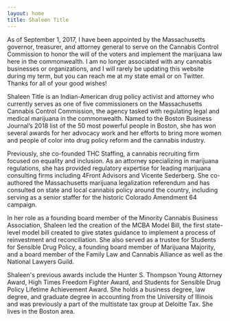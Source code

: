 ```yaml
---
layout: home
title: Shaleen Title
---
```

<div class="home__intro">
<div class="home__avatar"></div>
<p>As of September 1, 2017, I have been appointed by the Massachusetts governor, treasurer, and attorney general to serve on the Cannabis Control Commission to honor the will of the voters and implement the marijuana law here in the commonwealth. I  am no longer associated with any cannabis businesses or organizations, and I will rarely be updating this website during my term, but you can reach me at my state email or on Twitter. Thanks for all of your good wishes!</p>
</div>
Shaleen Title is an Indian-American drug policy activist and attorney who currently serves as one of five commissioners on the Massachusetts Cannabis Control Commission, the agency tasked with regulating legal and medical marijuana in the commonwealth. Named to the Boston Business Journal’s 2018 list of the 50 most powerful people in Boston, she has won several awards for her advocacy work and her efforts to bring more women and people of color into drug policy reform and the cannabis industry.

Previously, she co-founded THC Staffing, a cannabis recruiting firm focused on equality and inclusion. As an attorney specializing in marijuana regulations, she has provided regulatory expertise for leading marijuana consulting firms including 4Front Advisors and Vicente Sederberg. She co-authored the Massachusetts marijuana legalization referendum and has consulted on state and local cannabis policy around the country, including serving as a senior staffer for the historic Colorado Amendment 64 campaign. 

In her role as a founding board member of the Minority Cannabis Business Association, Shaleen led the creation of the MCBA Model Bill, the first state-level model bill created to give states guidance to implement a process of reinvestment and reconciliation. She also served as a trustee for Students for Sensible Drug Policy, a founding board member of Marijuana Majority, and a board member of the Family Law and Cannabis Alliance as well as the National Lawyers Guild. 

Shaleen's previous awards include the Hunter S. Thompson Young Attorney Award, High Times Freedom Fighter Award, and Students for Sensible Drug Policy Lifetime Achievement Award. She holds a business degree, law degree, and graduate degree in accounting from the University of Illinois and was previously a part of the multistate tax group at Deloitte Tax. She lives in the Boston area. 